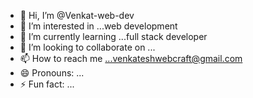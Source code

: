- 👋 Hi, I’m @Venkat-web-dev
- 👀 I’m interested in ...web development
- 🌱 I’m currently learning ...full stack developer
- 💞️ I’m looking to collaborate on ...
- 📫 How to reach me ...venkateshwebcraft@gmail.com
- 😄 Pronouns: ...
- ⚡ Fun fact: ...

<!---
Venkat-web-dev/Venkat-web-dev is a ✨ special ✨ repository because its `README.md` (this file) appears on your GitHub profile.
You can click the Preview link to take a look at your changes.
--->
